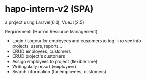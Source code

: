# hapo-intern-v2 (SPA)
a project using Laravel(6.0), VueJs(2.5)

Requirement: (Human Resource Management)

- Login / Logout for employees and customers to log in to see info projects, users, reports...
- CRUD employees, customers
- CRUD project's customers
- Assign employees to project (flexible time)
- Writing daily report (employees)
- Search information (for employees, customers)
